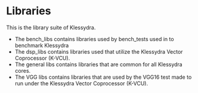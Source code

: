 # Libraries

This is the library suite of Klessydra.

- The bench_libs contains libraries used by bench_tests used in to benchmark Klessydra
- The dsp_libs contains libraries used that utilize the Klessydra Vector Coprocessor (K-VCU).
- The general libs contains libraries that are common for all Klessydra cores.
- The VGG libs contains libraries that are used by the VGG16 test made to run under the Klessydra Vector Coprocessor (K-VCU).
